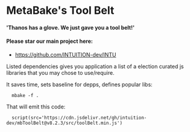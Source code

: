 
# MetaBake's Tool Belt

#### 'Thanos has a glove. We just gave you a tool belt!'

#### Please star our main project here:
- https://github.com/INTUITION-dev/INTU

Listed dependencies gives you application a list of a election curated js libraries that you may chose to use/require.


It saves time, sets baseline for depps, defines popular libs:

      mbake -f .

That will emit this code:

      script(src='https://cdn.jsdelivr.net/gh/intuition-dev/mbToolBelt@v8.2.3/src/toolBelt.min.js')
